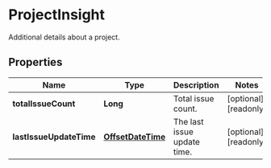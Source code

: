 

# ProjectInsight

Additional details about a project.
## Properties

Name | Type | Description | Notes
------------ | ------------- | ------------- | -------------
**totalIssueCount** | **Long** | Total issue count. |  [optional] [readonly]
**lastIssueUpdateTime** | [**OffsetDateTime**](OffsetDateTime.md) | The last issue update time. |  [optional] [readonly]



